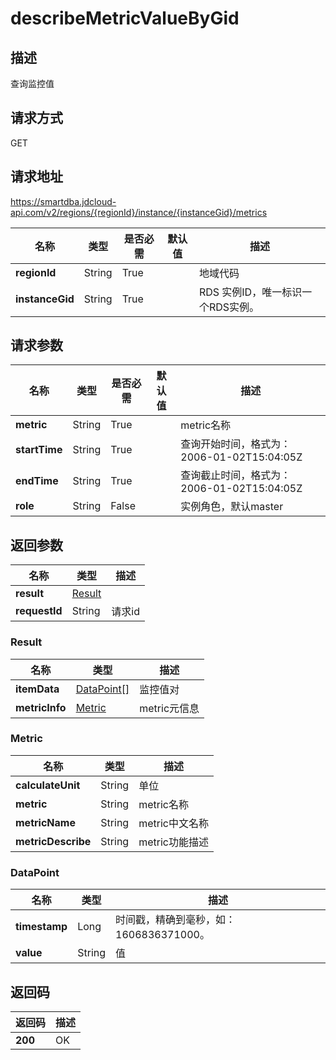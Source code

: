 # describeMetricValueByGid


## 描述
查询监控值

## 请求方式
GET

## 请求地址
https://smartdba.jdcloud-api.com/v2/regions/{regionId}/instance/{instanceGid}/metrics

|名称|类型|是否必需|默认值|描述|
|---|---|---|---|---|
|**regionId**|String|True| |地域代码|
|**instanceGid**|String|True| |RDS 实例ID，唯一标识一个RDS实例。|

## 请求参数
|名称|类型|是否必需|默认值|描述|
|---|---|---|---|---|
|**metric**|String|True| |metric名称|
|**startTime**|String|True| |查询开始时间，格式为：2006-01-02T15:04:05Z|
|**endTime**|String|True| |查询截止时间，格式为：2006-01-02T15:04:05Z|
|**role**|String|False| |实例角色，默认master|


## 返回参数
|名称|类型|描述|
|---|---|---|
|**result**|[Result](describemetricvaluebygid#result)| |
|**requestId**|String|请求id|

### <div id="Result">Result</div>
|名称|类型|描述|
|---|---|---|
|**itemData**|[DataPoint[]](describemetricvaluebygid#datapoint)|监控值对|
|**metricInfo**|[Metric](describemetricvaluebygid#metric)|metric元信息|
### <div id="Metric">Metric</div>
|名称|类型|描述|
|---|---|---|
|**calculateUnit**|String|单位|
|**metric**|String|metric名称|
|**metricName**|String|metric中文名称|
|**metricDescribe**|String|metric功能描述|
### <div id="DataPoint">DataPoint</div>
|名称|类型|描述|
|---|---|---|
|**timestamp**|Long|时间戳，精确到毫秒，如：1606836371000。|
|**value**|String|值|

## 返回码
|返回码|描述|
|---|---|
|**200**|OK|
